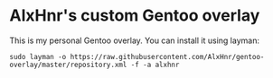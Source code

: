 # AlxHnr's custom Gentoo overlay

This is my personal Gentoo overlay. You can install it using layman:

`sudo layman -o https://raw.githubusercontent.com/AlxHnr/gentoo-overlay/master/repository.xml -f -a alxhnr`

